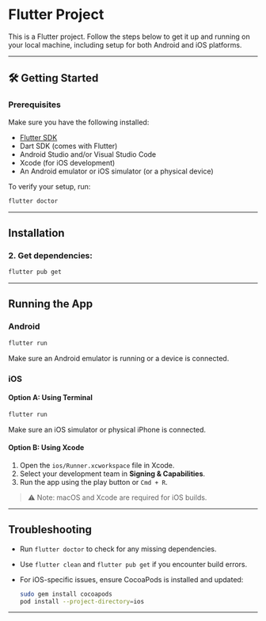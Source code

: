 # Flutter Project

This is a Flutter project. Follow the steps below to get it up and running on your local machine, including setup for both Android and iOS platforms.

---

## 🛠️ Getting Started

### Prerequisites

Make sure you have the following installed:

- [Flutter SDK](https://flutter.dev/docs/get-started/install)
- Dart SDK (comes with Flutter)
- Android Studio and/or Visual Studio Code
- Xcode (for iOS development)
- An Android emulator or iOS simulator (or a physical device)

To verify your setup, run:

```bash
flutter doctor
```

---

## Installation

### 2. Get dependencies:

```bash
flutter pub get
```

---

## Running the App

### Android

```bash
flutter run
```

Make sure an Android emulator is running or a device is connected.

### iOS

#### Option A: Using Terminal

```bash
flutter run
```

Make sure an iOS simulator or physical iPhone is connected.

#### Option B: Using Xcode

1. Open the `ios/Runner.xcworkspace` file in Xcode.
2. Select your development team in **Signing & Capabilities**.
3. Run the app using the play button or `Cmd + R`.

> ⚠️ Note: macOS and Xcode are required for iOS builds.

---

## Troubleshooting

- Run `flutter doctor` to check for any missing dependencies.
- Use `flutter clean` and `flutter pub get` if you encounter build errors.
- For iOS-specific issues, ensure CocoaPods is installed and updated:
  
  ```bash
  sudo gem install cocoapods
  pod install --project-directory=ios
  ```

---
